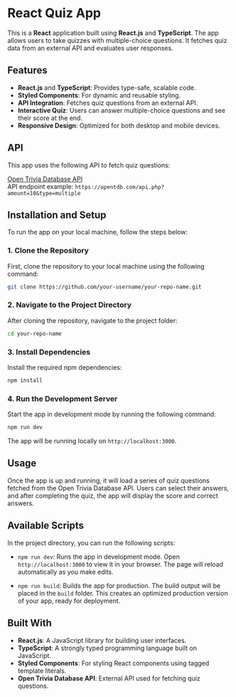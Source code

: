 
# React Quiz App

This is a **React** application built using **React.js** and **TypeScript**. The app allows users to take quizzes with multiple-choice questions. It fetches quiz data from an external API and evaluates user responses.

## Features

- **React.js** and **TypeScript**: Provides type-safe, scalable code.
- **Styled Components**: For dynamic and reusable styling.
- **API Integration**: Fetches quiz questions from an external API.
- **Interactive Quiz**: Users can answer multiple-choice questions and see their score at the end.
- **Responsive Design**: Optimized for both desktop and mobile devices.

## API

This app uses the following API to fetch quiz questions:

[Open Trivia Database API](https://opentdb.com/)  
API endpoint example: `https://opentdb.com/api.php?amount=10&type=multiple`

## Installation and Setup

To run the app on your local machine, follow the steps below:

### 1. Clone the Repository

First, clone the repository to your local machine using the following command:

```bash
git clone https://github.com/your-username/your-repo-name.git
```

### 2. Navigate to the Project Directory

After cloning the repository, navigate to the project folder:

```bash
cd your-repo-name
```

### 3. Install Dependencies

Install the required npm dependencies:

```bash
npm install
```

### 4. Run the Development Server

Start the app in development mode by running the following command:

```bash
npm run dev
```

The app will be running locally on `http://localhost:3000`.

## Usage

Once the app is up and running, it will load a series of quiz questions fetched from the Open Trivia Database API. Users can select their answers, and after completing the quiz, the app will display the score and correct answers.

## Available Scripts

In the project directory, you can run the following scripts:

- `npm run dev`: Runs the app in development mode. Open `http://localhost:3000` to view it in your browser. The page will reload automatically as you make edits.

- `npm run build`: Builds the app for production. The build output will be placed in the `build` folder. This creates an optimized production version of your app, ready for deployment.

## Built With

- **React.js**: A JavaScript library for building user interfaces.
- **TypeScript**: A strongly typed programming language built on JavaScript.
- **Styled Components**: For styling React components using tagged template literals.
- **Open Trivia Database API**: External API used for fetching quiz questions.
